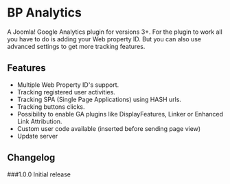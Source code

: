 # BP Analytics
A Joomla! Google Analytics plugin for versions 3+. For the plugin to work all you have to do is adding your Web property ID. But you can also use advanced settings to get more tracking features.

## Features
- Multiple Web Property ID's support.
- Tracking registered user activities.
- Tracking SPA (Single Page Applications) using HASH urls.
- Tracking buttons clicks.
- Possibility to enable GA plugins like DisplayFeatures, Linker or Enhanced Link Attribution.
- Custom user code available (inserted before sending page view)
- Update server

## Changelog
###1.0.0
Initial release
